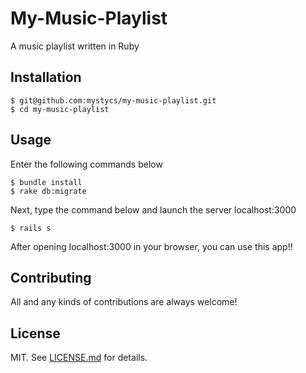 # My-Music-Playlist

A music playlist written in Ruby 

## Installation

   ```
   $ git@github.com:mystycs/my-music-playlist.git
   $ cd my-music-playlist
   ```

## Usage

Enter the following commands below

   ```
   $ bundle install
   $ rake db:migrate
   ```

Next, type the command below and launch the server localhost:3000

   ```
   $ rails s
   ```

After opening localhost:3000 in your browser, you can use this app!!


## Contributing

All and any kinds of contributions are always welcome!

## License

MIT. See [LICENSE.md](https://github.com/mystycs/my-music-playlist/blob/master/LICENSE) for details.

